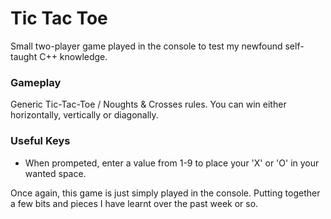 # Tic Tac Toe
Small two-player game played in the console to test my newfound self-taught C++ knowledge.

### Gameplay
Generic Tic-Tac-Toe / Noughts & Crosses rules. You can win either horizontally, vertically or diagonally. 

### Useful Keys
- When prompeted, enter a value from 1-9 to place your 'X' or 'O' in your wanted space.

Once again, this game is just simply played in the console. Putting together a few bits and pieces I have learnt over the past week or so.
